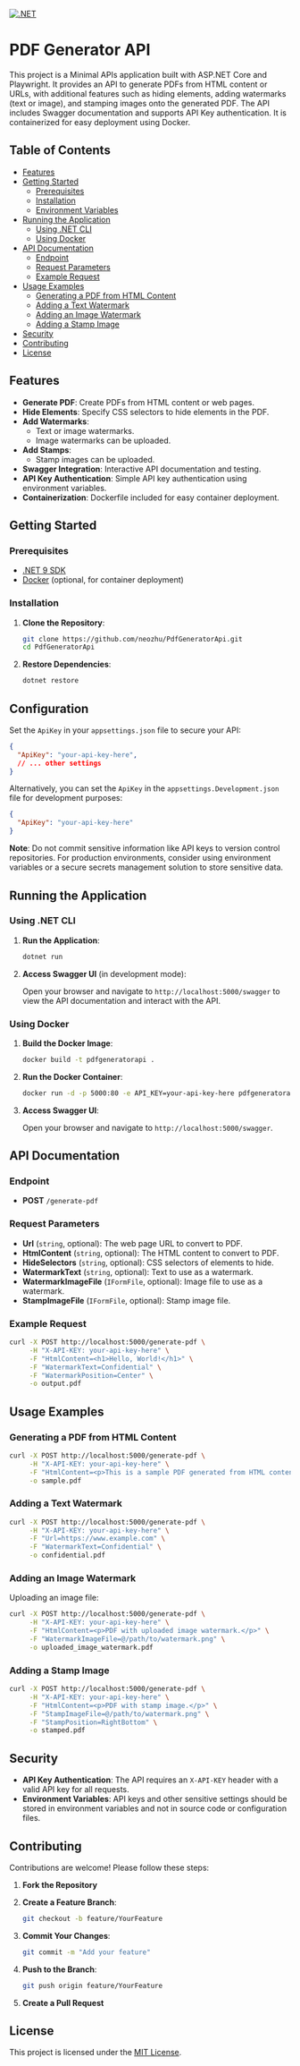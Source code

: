 [![.NET](https://github.com/neozhu/PdfGeneratorApi/actions/workflows/dotnet.yml/badge.svg)](https://github.com/neozhu/PdfGeneratorApi/actions/workflows/dotnet.yml)

# PDF Generator API

This project is a Minimal APIs application built with ASP.NET Core and Playwright. It provides an API to generate PDFs from HTML content or URLs, with additional features such as hiding elements, adding watermarks (text or image), and stamping images onto the generated PDF. The API includes Swagger documentation and supports API Key authentication. It is containerized for easy deployment using Docker.

## Table of Contents

- [Features](#features)
- [Getting Started](#getting-started)
  - [Prerequisites](#prerequisites)
  - [Installation](#installation)
  - [Environment Variables](#environment-variables)
- [Running the Application](#running-the-application)
  - [Using .NET CLI](#using-net-cli)
  - [Using Docker](#using-docker)
- [API Documentation](#api-documentation)
  - [Endpoint](#endpoint)
  - [Request Parameters](#request-parameters)
  - [Example Request](#example-request)
- [Usage Examples](#usage-examples)
  - [Generating a PDF from HTML Content](#generating-a-pdf-from-html-content)
  - [Adding a Text Watermark](#adding-a-text-watermark)
  - [Adding an Image Watermark](#adding-an-image-watermark)
  - [Adding a Stamp Image](#adding-a-stamp-image)
- [Security](#security)
- [Contributing](#contributing)
- [License](#license)

## Features

- **Generate PDF**: Create PDFs from HTML content or web pages.
- **Hide Elements**: Specify CSS selectors to hide elements in the PDF.
- **Add Watermarks**:
  - Text or image watermarks.
  - Image watermarks can be uploaded.
- **Add Stamps**:
  - Stamp images can be uploaded.
- **Swagger Integration**: Interactive API documentation and testing.
- **API Key Authentication**: Simple API key authentication using environment variables.
- **Containerization**: Dockerfile included for easy container deployment.

## Getting Started

### Prerequisites

- [.NET 9 SDK](https://dotnet.microsoft.com/download/dotnet/9.0)
- [Docker](https://www.docker.com/get-started) (optional, for container deployment)

### Installation

1. **Clone the Repository**:

   ```bash
   git clone https://github.com/neozhu/PdfGeneratorApi.git
   cd PdfGeneratorApi
   ```

2. **Restore Dependencies**:

   ```bash
   dotnet restore
   ```

## Configuration

Set the `ApiKey` in your `appsettings.json` file to secure your API:

```json
{
  "ApiKey": "your-api-key-here",
  // ... other settings
}
```

Alternatively, you can set the `ApiKey` in the `appsettings.Development.json` file for development purposes:

```json
{
  "ApiKey": "your-api-key-here"
}
```

**Note**: Do not commit sensitive information like API keys to version control repositories. For production environments, consider using environment variables or a secure secrets management solution to store sensitive data.


## Running the Application

### Using .NET CLI

1. **Run the Application**:

   ```bash
   dotnet run
   ```

2. **Access Swagger UI** (in development mode):

   Open your browser and navigate to `http://localhost:5000/swagger` to view the API documentation and interact with the API.

### Using Docker

1. **Build the Docker Image**:

   ```bash
   docker build -t pdfgeneratorapi .
   ```

2. **Run the Docker Container**:

   ```bash
   docker run -d -p 5000:80 -e API_KEY=your-api-key-here pdfgeneratorapi
   ```

3. **Access Swagger UI**:

   Open your browser and navigate to `http://localhost:5000/swagger`.

## API Documentation

### Endpoint

- **POST** `/generate-pdf`

### Request Parameters

- **Url** (`string`, optional): The web page URL to convert to PDF.
- **HtmlContent** (`string`, optional): The HTML content to convert to PDF.
- **HideSelectors** (`string`, optional): CSS selectors of elements to hide.
- **WatermarkText** (`string`, optional): Text to use as a watermark.
- **WatermarkImageFile** (`IFormFile`, optional): Image file to use as a watermark.
- **StampImageFile** (`IFormFile`, optional): Stamp image file.

### Example Request

```bash
curl -X POST http://localhost:5000/generate-pdf \
     -H "X-API-KEY: your-api-key-here" \
     -F "HtmlContent=<h1>Hello, World!</h1>" \
     -F "WatermarkText=Confidential" \
     -F "WatermarkPosition=Center" \
     -o output.pdf
```

## Usage Examples

### Generating a PDF from HTML Content

```bash
curl -X POST http://localhost:5000/generate-pdf \
     -H "X-API-KEY: your-api-key-here" \
     -F "HtmlContent=<p>This is a sample PDF generated from HTML content.</p>" \
     -o sample.pdf
```

### Adding a Text Watermark

```bash
curl -X POST http://localhost:5000/generate-pdf \
     -H "X-API-KEY: your-api-key-here" \
     -F "Url=https://www.example.com" \
     -F "WatermarkText=Confidential" \
     -o confidential.pdf
```

### Adding an Image Watermark

Uploading an image file:

```bash
curl -X POST http://localhost:5000/generate-pdf \
     -H "X-API-KEY: your-api-key-here" \
     -F "HtmlContent=<p>PDF with uploaded image watermark.</p>" \
     -F "WatermarkImageFile=@/path/to/watermark.png" \
     -o uploaded_image_watermark.pdf
```

### Adding a Stamp Image

```bash
curl -X POST http://localhost:5000/generate-pdf \
     -H "X-API-KEY: your-api-key-here" \
     -F "HtmlContent=<p>PDF with stamp image.</p>" \
     -F "StampImageFile=@/path/to/watermark.png" \
     -F "StampPosition=RightBottom" \
     -o stamped.pdf
```

## Security

- **API Key Authentication**: The API requires an `X-API-KEY` header with a valid API key for all requests.
- **Environment Variables**: API keys and other sensitive settings should be stored in environment variables and not in source code or configuration files.

## Contributing

Contributions are welcome! Please follow these steps:

1. **Fork the Repository**
2. **Create a Feature Branch**:

   ```bash
   git checkout -b feature/YourFeature
   ```

3. **Commit Your Changes**:

   ```bash
   git commit -m "Add your feature"
   ```

4. **Push to the Branch**:

   ```bash
   git push origin feature/YourFeature
   ```

5. **Create a Pull Request**

## License

This project is licensed under the [MIT License](LICENSE).

